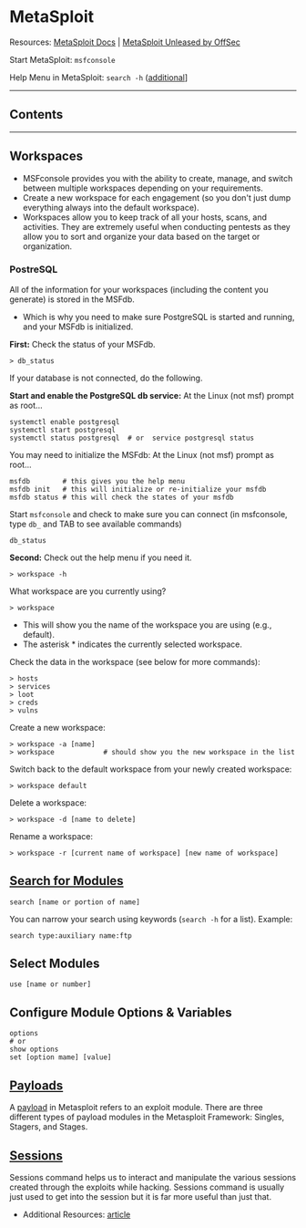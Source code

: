 # MetaSploit

Resources: [MetaSploit Docs](https://docs.metasploit.com/) | [MetaSploit Unleased by OffSec](https://www.offsec.com/metasploit-unleashed/)

Start MetaSploit: `msfconsole`

Help Menu in MetaSploit: `search -h` ([additional](https://www.offsec.com/metasploit-unleashed/msfconsole-commands/#search)]

----

## Contents

---- 

## Workspaces
- MSFconsole provides you with the ability to create, manage, and switch between multiple workspaces depending on your requirements. 
- Create a new workspace for each engagement (so you don't just dump everything always into the default workspace).
- Workspaces allow you to keep track of all your hosts, scans, and activities. They are extremely useful when conducting pentests as they allow you to sort and organize your data based on the target or organization. 

### PostreSQL

All of the information for your workspaces (including the content you generate) is stored in the MSFdb.
- Which is why you need to make sure PostgreSQL is started and running, and your MSFdb is initialized.

**First:** Check the status of your MSFdb.
```
> db_status
```

If your database is not connected, do the following. 

**Start and enable the PostgreSQL db service:** At the Linux (not msf) prompt as root... 
```
systemctl enable postgresql  
systemctl start postgresql  
systemctl status postgresql  # or  service postgresql status
```

You may need to initialize the MSFdb: At the Linux (not msf) prompt as root...
```
msfdb        # this gives you the help menu
msfdb init   # this will initialize or re-initialize your msfdb
msfdb status # this will check the states of your msfdb
```

Start `msfconsole` and check to make sure you can connect (in msfconsole, type `db_` and TAB to see available commands)
```
db_status
```

**Second:** Check out the help menu if you need it.
```
> workspace -h
```

What workspace are you currently using? 
```
> workspace
```
- This will show you the name of the workspace you are using (e.g., default).
- The asterisk * indicates the currently selected workspace.

Check the data in the workspace (see below for more commands): 
```
> hosts
> services
> loot
> creds
> vulns
```

Create a new workspace: 
```
> workspace -a [name]
> workspace            # should show you the new workspace in the list
```

Switch back to the default workspace from your newly created workspace: 
```
> workspace default
```

Delete a workspace: 
```
> workspace -d [name to delete]
```

Rename a workspace: 
```
> workspace -r [current name of workspace] [new name of workspace]
```

## [Search for Modules](https://docs.metasploit.com/docs/using-metasploit/basics/using-metasploit.html)

```
search [name or portion of name]
```

You can narrow your search using keywords (`search -h` for a list). Example:
```
search type:auxiliary name:ftp
```

## Select Modules

```
use [name or number]
```

## Configure Module Options & Variables

```
options
# or
show options
set [option mame] [value]
```

## [Payloads](https://docs.metasploit.com/docs/using-metasploit/basics/how-payloads-work.html)

A [payload](https://www.offsec.com/metasploit-unleashed/payloads/) in Metasploit refers to an exploit module. There are three different types of payload modules in the Metasploit Framework: Singles, Stagers, and Stages. 

## [Sessions](https://docs.metasploit.com/docs/using-metasploit/basics/managing-sessions.html)

Sessions command helps us to interact and manipulate the various sessions created through the exploits while hacking. Sessions command is usually just used to get into the session but it is far more useful than just that.
- Additional Resources: [article](https://www.hackingarticles.in/metasploit-for-pentester-sessions/)
